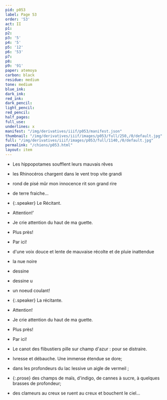 ```yaml
---
pid: p053
label: Page 53
order: '53'
act: II
p1: 
p2: 
p3: '5'
p4: '5'
p5: '12'
p6: '53'
p7: 
p8: 
p9: '91'
paper: atemoya
carbon: black
residue: medium
tone: medium
blue_ink: 
dark_ink: 
red_ink: 
dark_pencil: 
light_pencil: 
red_pencil: 
half_pages: 
full_use: 
underlines: x
manifest: "/img/derivatives/iiif/p053/manifest.json"
thumbnail: "/img/derivatives/iiif/images/p053/full/250,/0/default.jpg"
full: "/img/derivatives/iiif/images/p053/full/1140,/0/default.jpg"
permalink: "/chiens/p053.html"
layout: item
---
```


- Les hippopotames soufflent leurs mauvais rêves
- les Rhinocéros chargent dans le vent trop vite grandi
- rond de pisé mûr mon innocence rit son grand rire
- de terre fraiche...


- {:.speaker} Le Récitant.

-  Attention!'
- Je crie attention du haut de ma guette.
- Plus près!
- Par ici!
- d'une voix douce et lente de mauvaise récolte et de pluie inattendue
- la nue noire
- dessine
- dessine <span class="delete">u</span>
- un noeud coulant!


- {:.speaker} La récitante.

- Attention!
- Je crie attention du haut de ma guette.
- Plus près!
- Par ici!
- Le canot des flibustiers pille sur champ d'azur&nbsp;: pour se distraire.
- Ivresse et débauche. Une immense étendue se dore;
- dans les profondeurs du lac lessive un aigle de vermeil ;
- {:.prose} des champs de maïs, d'indigo, de cannes à sucre, à quelques brasses de profondeur;
- des clameurs au creux se ruent au creux et bouchent le ciel...



